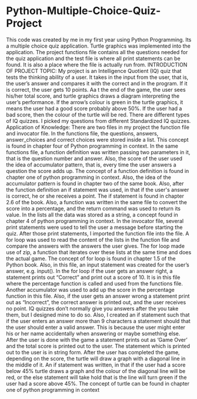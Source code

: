 # Python-Multiple-Choice-Quiz-Project
This code was created by me in my first year using Python Programming. Its a multiple choice quiz application. Turtle graphics was implemented into the application.
The project functions file contains all the questions needed for the quiz application and the test file is where all print statements can be found. It is also a place where the file is actually run from.
INTRODUCTION OF PROJECT TOPIC:
My project is an Intelligence Quotient (IQ) quiz that tests the thinking ability of a user. It takes 
in the input from the user, that is, the user’s answer and compares it with the correct and in the 
program. If it is correct, the user gets 10 points. Aa t the end of the game, the user sees his/her 
total score, and turtle graphics draws a diagram interpreting the user’s performance. If the 
arrow’s colour is green in the turtle graphics, it means the user had a good score probably above 
50%. If the user had a bad score, then the colour of the turtle will be red. There are different 
types of IQ quizzes. I picked my questions from different Standardized IQ quizzes.
Application of Knowledge:
There are two files in my project the function file and invocator file. In the functions file, the 
questions, answers, answer_choices and correct choices were stored inside a list. This concept 
is found in chapter four of Python programming in context. In the same functions file, a 
function definition was written passing two parameters in it, that is the question number and 
answer. Also, the score of the user used the idea of accumulator pattern, that is, every time the 
user answers a question the score adds up. The concept of a function definition is found in 
chapter one of python programming in context. Also, the idea of the accumulator pattern is 
found in chapter two of the same book. Also, after the function definition an if statement was 
used, in that if the user's answer is correct, he or she receives a point. The if statement is found
in chapter 2.6 of the book. Also, a function was written in the same file to convert the score 
into a percentage, and the return command was used to return its value. In the lists all the data 
was stored as a string, a concept found in chapter 4 of python programming in context.
In the invocator file, several print statements were used to tell the user a message before starting 
the quiz. After those print statements, I imported the function file into the file. A for loop was 
used to read the content of the lists in the function file and compare the answers with the 
answers the user gives. The for loop made use of zip, a function that iterates over these lists at 
the same time and does the actual game. The concept of for loop is found in chapter 1.5 of the 
Python book. Also, in this file, an input statement was created for the user’s answer, e.g. input(). 
In the for loop if the user gets an answer right, a statement prints out “Correct” and print out a 
score of 10. It is in this file where the percentage function is called and used from the functions 
file. Another accumulator was used to add up the score in the percentage function in this file. 
Also, if the user gets an answer wrong a statement print out as “Incorrect”, the correct answer 
is printed out, and the user receives no point. IQ quizzes don’t normally give you answers after 
the you take them, but I designed mine to do so. Also, I created an if statement such that if the 
user enters an answer more than 9 characters a statement should that the user should enter a 
valid answer. This is because the user might enter his or her name accidentally when answering 
or maybe something else. After the user is done with the game a statement prints out as ‘Game 
Over’ and the total score is printed out to the user. The statement which is printed out to the 
user is in string form. After the user has completed the game, depending on the score, the turtle
will draw a graph with a diagonal line in the middle of it. An if statement was written, in that 
if the user had a score below 45% turtle draws a graph and the colour of the diagonal line will 
be red, or the else statement will take hold that is the line will turn green if the user had a score 
above 45%. The concept of turtle can be found in chapter one of python programming in 
context
